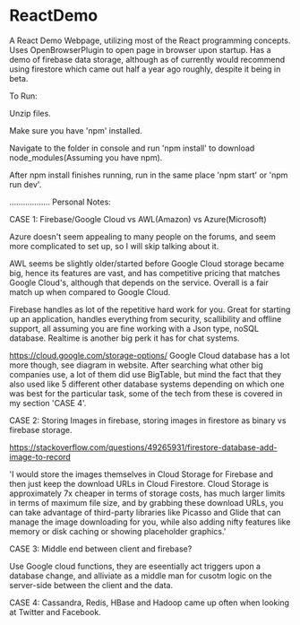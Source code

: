 # ReactDemo
A React Demo Webpage, utilizing most of the React programming concepts. Uses OpenBrowserPlugin to open page in browser upon startup. Has a demo of firebase data storage, although as of currently would recommend using firestore which came out half a year ago roughly, despite it being in beta.

To Run:

Unzip files.

Make sure you have 'npm' installed.

Navigate to the folder in console and run 'npm install' to download node_modules(Assuming you have npm).

After npm install finishes running, run in the same place 'npm start' or 'npm run dev'.

..................
Personal Notes:

CASE 1: Firebase/Google Cloud vs AWL(Amazon) vs Azure(Microsoft)

Azure doesn't seem appealing to many people on the forums, and seem more complicated to set up, so I will skip talking about it.

AWL seems be slightly older/started before Google Cloud storage became big, hence its features are vast, and has competitive pricing that matches Google Cloud's, although that depends on the service. Overall is a fair match up when compared to Google Cloud.

Firebase handles as lot of the repetitive hard work for you. Great for starting up an application, handles everything from security, scallibility and offline support, all assuming you are fine working with a Json type, noSQL database. Realtime is another big perk it has for chat systems.

https://cloud.google.com/storage-options/
Google Cloud database has a lot more though, see diagram in website. After searching what other big companies use, a lot of them did use BigTable, but mind the fact that they also used like 5 different other database systems depending on which one was best for the particular task, some of the tech from these is covered in my section 'CASE 4'.

CASE 2: Storing Images in firebase, storing images in firestore as binary vs firebase storage.

https://stackoverflow.com/questions/49265931/firestore-database-add-image-to-record

'I would store the images themselves in Cloud Storage for Firebase and then just keep the download URLs in Cloud Firestore. Cloud Storage is approximately 7x cheaper in terms of storage costs, has much larger limits in terms of maximum file size, and by grabbing these download URLs, you can take advantage of third-party libraries like Picasso and Glide that can manage the image downloading for you, while also adding nifty features like memory or disk caching or showing placeholder graphics.'


CASE 3: Middle end between client and firebase?

Use Google cloud functions, they are eseentially act triggers upon a database change, and alliviate as a middle man for cusotm logic on the server-side between the client and the data.


CASE 4: Cassandra, Redis, HBase and Hadoop came up often when looking at Twitter and Facebook.
